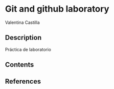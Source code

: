 # Git and github laboratory

Valentina Castilla

## Description

Práctica de laboratorio

## Contents

## References
